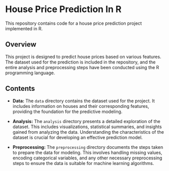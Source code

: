 # House Price Prediction In R

This repository contains code for a house price prediction project implemented in R.

## Overview

This project is designed to predict house prices based on various features. The dataset used for the prediction is included in the repository, and the entire analysis and preprocessing steps have been conducted using the R programming language.

## Contents

- **Data:** The `data` directory contains the dataset used for the project. It includes information on houses and their corresponding features, providing the foundation for the predictive modeling.

- **Analysis:** The `analysis` directory presents a detailed exploration of the dataset. This includes visualizations, statistical summaries, and insights gained from analyzing the data. Understanding the characteristics of the dataset is crucial for developing an effective prediction model.

- **Preprocessing:** The `preprocessing` directory documents the steps taken to prepare the data for modeling. This involves handling missing values, encoding categorical variables, and any other necessary preprocessing steps to ensure the data is suitable for machine learning algorithms.
